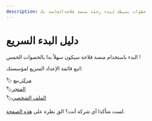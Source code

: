 ```yaml
---
description: خطوات بسيطة لبدء رحلة منصة فلاحةالخاصة بك
---
```


# دليل البدء السريع

البدء باستخدام منصة فلاحة سيكون سهلاً بدا بالخصوات الخمس !

اتبع قائمة الإعداد السريع لمؤسستك: ‌

🏷 [مركز بيع](multi-producers-shop-hub-quick-setup-guide.md)  
🏷[المتجر](producer-shop-quick-setup-guide.md)  
🏷[الملف الشخصي](profile-only-quick-setup-guide.md)

لست متأكدا أي شركة أنت؟ الق نظرة على [هذه الصفحة](../your-quick-start-on-ofn-given-who-you-are.md).


